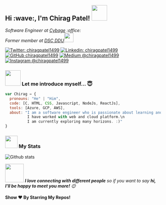 <h2> Hi :wave:, I'm Chirag Patel! <img src="https://media.giphy.com/media/mGcNjsfWAjY5AEZNw6/giphy.gif" width="50"></h2>
<p><em>Software Engineer at <a href="https://www.cybage.com/">Cybage</a> :office: </br>Former member at <a href="https://www.dscddu.com/">DSC DDU</a><img src="https://media.giphy.com/media/WUlplcMpOCEmTGBtBW/giphy.gif" width="30"></br>
</em></p>

[![Twitter: chiragpatel1499](https://img.shields.io/twitter/follow/chiragpatel1499?style=social)](https://twitter.com/chiragpatel1499)
[![Linkedin: chiragpatel1499](https://img.shields.io/badge/-chiragpatel1499-blue?style=flat-square&logo=Linkedin&logoColor=white&link=https://www.linkedin.com/in/thaianebraga/)](https://www.linkedin.com/in/chiragpatel1499/)
[![GitHub chiragpatel1499](https://img.shields.io/github/followers/chiragpatel1499?label=follow&style=social)](https://github.com/chiragpatel1499/)
[![Medium @chiragpatel1499](https://img.shields.io/badge/@chiragpatel1499-black?style=flat&logo=medium)](https://medium.com/@chiragpatel1499/)
[![Instagram @chiragpatel1499](https://img.shields.io/badge/@chiragpatel1499-833AB4?style=flat&logo=instagram)](https://www.instagram.com/chiragpatel1499/)


### <img src="https://media.giphy.com/media/VgCDAzcKvsR6OM0uWg/giphy.gif" width="50"> Let me introduce myself... :innocent:

```javascript
var Chirag = {
  pronouns: "He" | "Him",
  code: [C, HTML, CSS, Javascript, NodeJs, ReactJs],
  tools: [Azure, GCP, AWS],
  about: "I am a software engineer who is passionate about learning and creating solutions.\n
          I have worked with web and cloud platform.\n
          I am currently exploring many horizons. :)"
}
```
### <img src="https://media.giphy.com/media/cj87CxfRtrUifF3Ryk/giphy.gif" width="40"> My Stats 
![Github stats](https://github-readme-stats.vercel.app/api?username=chiragpatel1499&show_icons=true&hide_border=true)

<img src="https://media.giphy.com/media/LnQjpWaON8nhr21vNW/giphy.gif" width="60"> <em><b>I love connecting with different people</b> so if you want to say <b>hi, I'll be happy to meet you more!</b> :blush:</em>

#### Show ❤️ By Starring My Repos!
